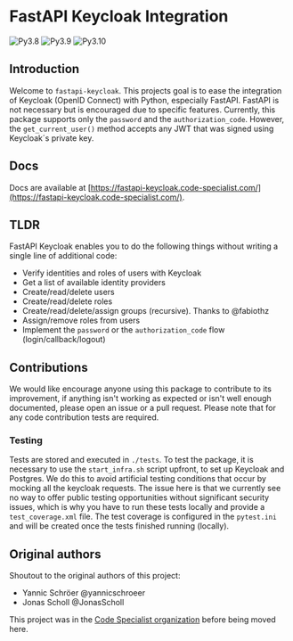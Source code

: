 # FastAPI Keycloak Integration

![Py3.8](https://img.shields.io/badge/-Python%203.8-brightgreen)
![Py3.9](https://img.shields.io/badge/-Python%203.9-brightgreen)
![Py3.10](https://img.shields.io/badge/-Python%203.10-brightgreen)

## Introduction

Welcome to `fastapi-keycloak`. This projects goal is to ease the integration of Keycloak (OpenID Connect) with Python, especially FastAPI. FastAPI is not necessary but is
encouraged due to specific features. Currently, this package supports only the `password` and the `authorization_code`. However, the `get_current_user()` method accepts any JWT
that was signed using Keycloak´s private key.

## Docs

Docs are available at [https://fastapi-keycloak.code-specialist.com/](https://fastapi-keycloak.code-specialist.com/).

## TLDR

FastAPI Keycloak enables you to do the following things without writing a single line of additional code:

- Verify identities and roles of users with Keycloak
- Get a list of available identity providers
- Create/read/delete users
- Create/read/delete roles
- Create/read/delete/assign groups (recursive). Thanks to @fabiothz
- Assign/remove roles from users
- Implement the `password` or the `authorization_code` flow (login/callback/logout)

## Contributions

We would like encourage anyone using this package to contribute to its improvement, if anything isn't working as expected or isn't well enough documented, please open an issue or a
pull request. Please note that for any code contribution tests are required.

### Testing

Tests are stored and executed in `./tests`. To test the package, it is necessary to use the `start_infra.sh` script upfront, to set up Keycloak and Postgres. We do this to avoid
artificial testing conditions that occur by mocking all the keycloak requests. The issue here is that we currently see no way to offer public testing opportunities without
significant security issues, which is why you have to run these tests locally and provide a `test_coverage.xml` file. The test coverage is configured in the `pytest.ini` and will
be created once the tests finished running (locally).

## Original authors

Shoutout to the original authors of this project:

- Yannic Schröer @yannicschroeer
- Jonas Scholl @JonasScholl

This project was in the [Code Specialist organization](https://github.com/code-specialist/) before being moved here.
